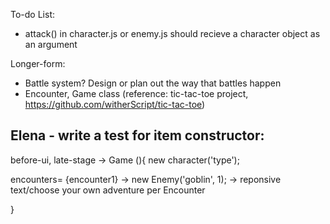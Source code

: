 
To-do List:
- attack() in character.js or enemy.js should recieve a character object as an argument


Longer-form:
- Battle system? Design or plan out the way that battles happen
- Encounter, Game class (reference: tic-tac-toe project, https://github.com/witherScript/tic-tac-toe)



Elena - write a test for item constructor:
- 




before-ui, late-stage
<start game>
-> Game (){
  new character('type');

  encounters= {encounter1}
    -> new Enemy('goblin', 1);
    -> reponsive text/choose your own adventure per Encounter

  <attack>    <use item>    <flee>

}

